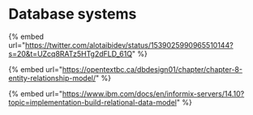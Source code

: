 # Database systems

{% embed url="https://twitter.com/alotaibidev/status/1539025990965510144?s=20&t=UZcq8RATz5HTg2dFLD_61Q" %}

{% embed url="https://opentextbc.ca/dbdesign01/chapter/chapter-8-entity-relationship-model/" %}

{% embed url="https://www.ibm.com/docs/en/informix-servers/14.10?topic=implementation-build-relational-data-model" %}
